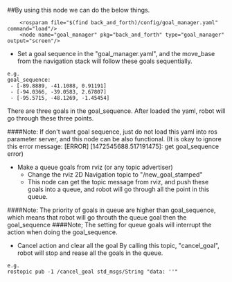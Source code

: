 ##By using this node we can do the below things.

```
    <rosparam file="$(find back_and_forth)/config/goal_manager.yaml" command="load"/>
    <node name="goal_manager" pkg="back_and_forth" type="goal_manager" output="screen"/>
```

- Set a goal sequence in the "goal_manager.yaml", and the move_base
   from the navigation stack will follow these goals sequentially.

```
e.g.
goal_sequence:
 - [-89.8889, -41.1088, 0.91191]
 - [-94.0366, -39.0583, 2.67807]
 - [-95.5715, -48.1269, -1.45454]
```

There are three goals in the goal_sequence.
After loaded the yaml, robot will go through these three points.

####Note: If don't want goal sequence, just do not load this yaml into ros parameter server, and this node can be also functional.
(It is okay to ignore this error message: [ERROR] [1472545688.517191475]: get goal_sequence error)

 - Make a queue goals from rviz (or any topic advertiser)
   - Change the rviz 2D Navigation topic to "/new_goal_stamped"
   - This node can get the topic message from rviz, and push these goals
     into a queue, and robot will go through all the point in this queue.

####Note: The priority of goals in queue are higher than goal_sequence, which means that robot will go throuth the queue goal then the goal_sequence
####Note; The setting for queue goals will interrupt the action when doing the goal_sequence.

 - Cancel action and clear all the goal
   By calling this topic, "cancel_goal", robot will stop and rease all the
   goals in the queue.

```
e.g.
rostopic pub -1 /cancel_goal std_msgs/String "data: ''"
```
